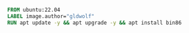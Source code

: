 

```Dockerfile
FROM ubuntu:22.04
LABEL image.author="gldwolf"
RUN apt update -y && apt upgrade -y && apt install bin86


```
